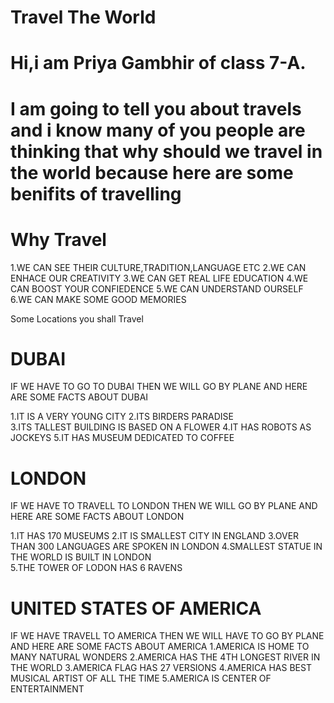 # Travel The World
# Hi,i am Priya Gambhir of class 7-A.
# I am going to tell you about travels and i know many of you people are thinking that why should we travel in the world because here are some benifits of travelling   
# Why Travel 

1.WE CAN SEE THEIR CULTURE,TRADITION,LANGUAGE ETC
2.WE CAN ENHACE OUR CREATIVITY
3.WE CAN GET REAL LIFE EDUCATION
4.WE CAN BOOST YOUR CONFIEDENCE
5.WE CAN UNDERSTAND OURSELF
6.WE CAN MAKE SOME GOOD MEMORIES             

Some Locations you shall Travel

# DUBAI
IF WE HAVE TO GO TO DUBAI THEN WE WILL GO BY PLANE AND HERE ARE SOME FACTS ABOUT DUBAI

1.IT IS A VERY YOUNG CITY
2.ITS BIRDERS PARADISE     
3.ITS TALLEST BUILDING IS BASED ON A FLOWER
4.IT HAS ROBOTS AS JOCKEYS
5.IT HAS MUSEUM DEDICATED TO COFFEE        

# LONDON  
IF WE HAVE TO TRAVELL TO LONDON THEN WE WILL GO BY PLANE AND HERE ARE SOME FACTS ABOUT LONDON 

1.IT HAS 170 MUSEUMS
2.IT IS SMALLEST CITY IN ENGLAND
3.OVER THAN 300 LANGUAGES ARE SPOKEN IN LONDON
4.SMALLEST STATUE IN THE WORLD IS BUILT IN LONDON  
5.THE TOWER OF LODON HAS 6 RAVENS

# UNITED STATES OF AMERICA

IF WE HAVE TRAVELL TO AMERICA THEN WE WILL HAVE TO GO BY PLANE AND HERE ARE SOME FACTS ABOUT AMERICA
1.AMERICA IS HOME TO MANY NATURAL WONDERS
2.AMERICA HAS THE 4TH LONGEST RIVER IN THE WORLD
3.AMERICA FLAG HAS 27 VERSIONS
4.AMERICA HAS BEST MUSICAL ARTIST OF ALL THE TIME
5.AMERICA IS CENTER OF ENTERTAINMENT


